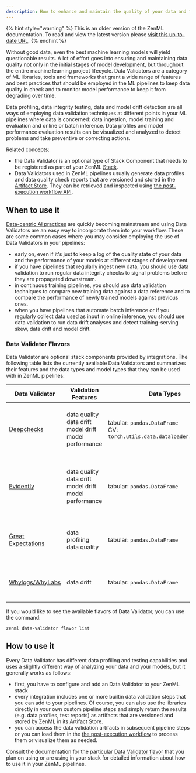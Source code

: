 ```yaml
---
description: How to enhance and maintain the quality of your data and the performance of your models with data profiling and validation
---
```


{% hint style="warning" %}
This is an older version of the ZenML documentation. To read and view the latest version please [visit this up-to-date URL](https://docs.zenml.io).
{% endhint %}


Without good data, even the best machine learning models will yield questionable
results. A lot of effort goes into ensuring and maintaining data quality not
only in the initial stages of model development, but throughout the entire
machine learning project lifecycle. Data Validators are a category of ML
libraries, tools and frameworks that grant a wide range of features and best
practices that should be employed in the ML pipelines to keep data quality in
check and to monitor model performance to keep it from degrading over time.

Data profiling, data integrity testing, data and model drift detection
are all ways of employing data validation techniques at different points in your
ML pipelines where data is concerned: data ingestion, model training and
evaluation and online or batch inference. Data profiles and model performance
evaluation results can be visualized and analyzed to detect problems and take
preventive or correcting actions.

Related concepts:

* the Data Validator is an optional type of Stack Component that needs to be
registered as part of your ZenML [Stack](../../developer-guide/stacks-profiles-repositories/stack.md).
* Data Validators used in ZenML pipelines usually generate data profiles and
data quality check reports that are versioned and stored in the [Artifact Store](../artifact-stores/artifact-stores.md).
They can be retrieved and inspected using [the post-execution workflow API](../../developer-guide/steps-pipelines/inspecting-pipeline-runs.md).

## When to use it

[Data-centric AI practices](https://blog.zenml.io/data-centric-mlops/) are
quickly becoming mainstream and using Data Validators are an easy way to
incorporate them into your workflow. These are some common cases where you
may consider employing the use of Data Validators in your pipelines:

* early on, even if it's just to keep a log of the quality state of your
data and the performance of your models at different stages of development.
* if you have pipelines that regularly ingest new data, you should use data
validation to run regular data integrity checks to signal problems before
they are propagated downstream.
* in continuous training pipelines, you should use data validation techniques to
compare new training data against a data reference and to compare the
performance of newly trained models against previous ones.
* when you have pipelines that automate batch inference or if you regularly
collect data used as input in online inference, you should use data validation
to run data drift analyses and detect training-serving skew, data drift and
model drift.

### Data Validator Flavors

Data Validator are optional stack components provided by integrations. The
following table lists the currently available Data Validators and summarizes
their features and the data types and model types that they can be used with in
ZenML pipelines:

| Data Validator | Validation Features | Data Types | Model Types | Notes | Flavor/Integration |
|----------------|---------------------|------------|-------------|-------|--------------------|
| [Deepchecks](./deepchecks.md) | data quality<br>data drift<br>model drift<br>model performance | tabular: `pandas.DataFrame`<br>CV: `torch.utils.data.dataloader.DataLoader`| tabular: `sklearn.base.ClassifierMixin`<br>CV: `torch.nn.Module` | Add Deepchecks data and model validation tests to your pipelines | `deepchecks` |
| [Evidently](./evidently.md) | data quality<br>data drift<br>model drift<br>model performance | tabular: `pandas.DataFrame` | N/A | Use Evidently to generate a variety of data quality and data/model drift reports and visualizations | `evidently` |
| [Great Expectations](./great-expectations.md) | data profiling<br>data quality | tabular: `pandas.DataFrame` | N/A | Perform data testing, documentation and profiling with Great Expectations | `great_expectations` |
| [Whylogs/WhyLabs](./whylogs.md) | data drift | tabular: `pandas.DataFrame` | N/A | Generate data profiles with whylogs and upload them to WhyLabs | `whylogs` |

If you would like to see the available flavors of Data Validator, you can 
use the command:

```shell
zenml data-validator flavor list
```

## How to use it

Every Data Validator has different data profiling and testing capabilities and
uses a slightly different way of analyzing your data and your models, but it
generally works as follows:

* first, you have to configure and add an Data Validator to your ZenML stack
* every integration includes one or more builtin data validation steps that you
can add to your pipelines. Of course, you can also use the libraries directly in
your own custom pipeline steps and simply return the results (e.g. data profiles,
test reports) as artifacts that are versioned and stored by ZenML in its Artifact
Store.
* you can access the data validation artifacts in subsequent pipeline steps or
you can load them in the [the post-execution workflow](../../developer-guide/steps-pipelines/inspecting-pipeline-runs.md) to process them or visualize them as needed.

Consult the documentation for the particular [Data Validator flavor](#data-validator-flavors)
that you plan on using or are using in your stack for detailed information about
how to use it in your ZenML pipelines.
